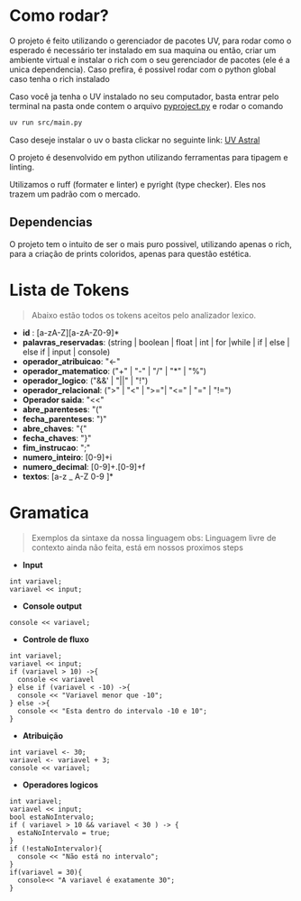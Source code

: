 # Como rodar?

O projeto é feito utilizando o gerenciador de pacotes UV, para rodar como o esperado é necessário ter instalado em sua maquina ou então, criar um ambiente virtual e instalar o rich com o seu gerenciador de pacotes (ele é a unica dependencia).
Caso prefira, é possivel rodar com o python global caso tenha o rich instalado

Caso você ja tenha o UV instalado no seu computador, basta entrar pelo terminal
na pasta onde contem o arquivo [pyproject.py](pyproject.toml) e rodar o comando

```bash
uv run src/main.py
```

Caso deseje instalar o uv o basta clickar no seguinte link: [UV Astral](https://docs.astral.sh/uv/getting-started/installation/)

O projeto é desenvolvido em python utilizando ferramentas para tipagem e linting.

Utilizamos o ruff (formater e linter) e pyright (type checker). Eles nos trazem um padrão com o mercado.

## Dependencias

O projeto tem o intuito de ser o mais puro possivel, utilizando apenas o rich, para a criação de prints coloridos, apenas para questão estética.

# Lista de Tokens

> Abaixo estão todos os tokens aceitos pelo analizador lexico.

- **id** : [a-zA-Z][a-zA-Z0-9]\*
- **palavras_reservadas**: (string | boolean | float | int | for |while | if | else | else if | input | console)
- **operador_atribuicao**: "<-"
- **operador_matematico**: ("+" | "-" | "/" | "\*" | "%")
- **operador_logico**: ("&&' | "||" | "!")
- **operador_relacional**: (">" | "<" | ">="| "<=" | "=" | "!=")
- **Operador saida**: "<<"
- **abre_parenteses**: "("
- **fecha_parenteses**: ")"
- **abre_chaves**: "{"
- **fecha_chaves**: "}"
- **fim_instrucao**: ";"
- **numero_inteiro**: [0-9]+i
- **numero_decimal**: [0-9]+.[0-9]+f
- **textos**: [a-z _ A-Z 0-9 ]\*

# Gramatica

> Exemplos da sintaxe da nossa linguagem
> obs: Linguagem livre de contexto ainda não feita, está em nossos proximos steps

- **Input**

```
int variavel;
variavel << input;
```

- **Console output**

```
console << variavel;
```

- **Controle de fluxo**

```
int variavel;
variavel << input;
if (variavel > 10) ->{
  console << variavel
} else if (variavel < -10) ->{
  console << "Variavel menor que -10";
} else ->{
  console << "Esta dentro do intervalo -10 e 10";
}

```

- **Atribuição**

```
int variavel <- 30;
variavel <- variavel + 3;
console << variavel;
```

- **Operadores logicos**

```
int variavel;
variavel << input;
bool estaNoIntervalo;
if ( variavel > 10 && variavel < 30 ) -> {
  estaNoIntervalo = true;
}
if (!estaNoIntervalor){
  console << "Não está no intervalo";
}
if(variavel = 30){
  console<< "A variavel é exatamente 30";
}
```
